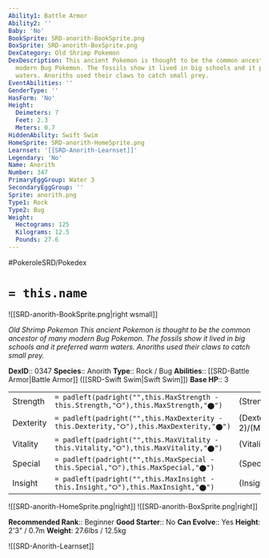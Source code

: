 ```yaml
---
Ability1: Battle Armor
Ability2: ''
Baby: 'No'
BookSprite: SRD-anorith-BookSprite.png
BoxSprite: SRD-anorith-BoxSprite.png
DexCategory: Old Shrimp Pokemon
DexDescription: This ancient Pokemon is thought to be the common ancestor of many
  modern Bug Pokemon. The fossils show it lived in big schools and it preferred warm
  waters. Anoriths used their claws to catch small prey.
EventAbilities: ''
GenderType: ''
HasForm: 'No'
Height:
  Deimeters: 7
  Feet: 2.3
  Meters: 0.7
HiddenAbility: Swift Swim
HomeSprite: SRD-anorith-HomeSprite.png
Learnset: '[[SRD-Anorith-Learnset]]'
Legendary: 'No'
Name: Anorith
Number: 347
PrimaryEggGroup: Water 3
SecondaryEggGroup: ''
Sprite: anorith.png
Type1: Rock
Type2: Bug
Weight:
  Hectograms: 125
  Kilograms: 12.5
  Pounds: 27.6
---
```


#PokeroleSRD/Pokedex

# `= this.name`

![[SRD-anorith-BookSprite.png|right wsmall]]

*Old Shrimp Pokemon*
*This ancient Pokemon is thought to be the common ancestor of many modern Bug Pokemon. The fossils show it lived in big schools and it preferred warm waters. Anoriths used their claws to catch small prey.*

**DexID**:: 0347
**Species**:: Anorith
**Type**:: Rock / Bug
**Abilities**:: [[SRD-Battle Armor|Battle Armor]] ([[SRD-Swift Swim|Swift Swim]])
**Base HP**:: 3

|           |                                                                                        |                                          |
| --------- | -------------------------------------------------------------------------------------- | ---------------------------------------- |
| Strength  | `= padleft(padright("",this.MaxStrength - this.Strength,"⭘"),this.MaxStrength,"⬤")`    | (Strength::3)/(MaxStrength::6)   |
| Dexterity | `= padleft(padright("",this.MaxDexterity - this.Dexterity,"⭘"),this.MaxDexterity,"⬤")` | (Dexterity:: 2)/(MaxDexterity::5) |
| Vitality  | `= padleft(padright("",this.MaxVitality - this.Vitality,"⭘"),this.MaxVitality,"⬤")`    | (Vitality::2)/(MaxVitality::4)   |
| Special   | `= padleft(padright("",this.MaxSpecial - this.Special,"⭘"),this.MaxSpecial,"⬤")`       | (Special::1)/(MaxSpecial::3)     |
| Insight   | `= padleft(padright("",this.MaxInsight - this.Insight,"⭘"),this.MaxInsight,"⬤")`       | (Insight::2)/(MaxInsight::4)     |

![[SRD-anorith-HomeSprite.png|right]]
![[SRD-anorith-BoxSprite.png|right]]

**Recommended Rank**:: Beginner
**Good Starter**:: No
**Can Evolve**:: Yes
**Height**: 2'3" / 0.7m
**Weight**: 27.6lbs / 12.5kg

![[SRD-Anorith-Learnset]]